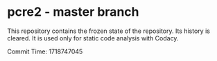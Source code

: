 # pcre2 - master branch

This repository contains the frozen state of the repository.
Its history is cleared. It is used only for static code
analysis with Codacy.

Commit Time: 1718747045